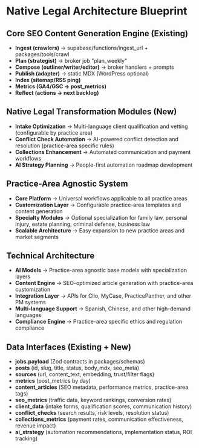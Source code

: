 # Native Legal Architecture Blueprint
## Core SEO Content Generation Engine (Existing)
- **Ingest (crawlers)** → supabase/functions/ingest_url + packages/tools/crawl
- **Plan (strategist)** → broker job "plan_weekly"
- **Compose (outliner/writer/editor)** → broker handlers + prompts
- **Publish (adapter)** → static MDX (WordPress optional)
- **Index (sitemap/RSS ping)**
- **Metrics (GA4/GSC → post_metrics)**
- **Reflect (actions → next backlog)**

## Native Legal Transformation Modules (New)
- **Intake Optimization** → Multi-language client qualification and vetting (configurable by practice area)
- **Conflict Check Automation** → AI-powered conflict detection and resolution (practice-area specific rules)
- **Collections Enhancement** → Automated communication and payment workflows
- **AI Strategy Planning** → People-first automation roadmap development

## Practice-Area Agnostic System
- **Core Platform** → Universal workflows applicable to all practice areas
- **Customization Layer** → Configurable practice-area templates and content generation
- **Specialty Modules** → Optional specialization for family law, personal injury, estate planning, criminal defense, business law
- **Scalable Architecture** → Easy expansion to new practice areas and market segments

## Technical Architecture
- **AI Models** → Practice-area agnostic base models with specialization layers
- **Content Engine** → SEO-optimized article generation with practice-area customization
- **Integration Layer** → APIs for Clio, MyCase, PracticePanther, and other PM systems
- **Multi-language Support** → Spanish, Chinese, and other high-demand languages
- **Compliance Engine** → Practice-area specific ethics and regulation compliance

## Data Interfaces (Existing + New)
- **jobs.payload** (Zod contracts in packages/schemas)
- **posts** (id, slug, title, status, body_mdx, seo_meta)
- **sources** (url, content_text, embedding, trust/filter flags)
- **metrics** (post_metrics by day)
- **content_articles** (SEO metadata, performance metrics, practice-area tags)
- **seo_metrics** (traffic data, keyword rankings, conversion rates)
- **client_data** (intake forms, qualification scores, communication history)
- **conflict_checks** (search results, risk levels, resolution status)
- **collections_metrics** (payment rates, communication effectiveness, revenue impact)
- **ai_strategy** (automation recommendations, implementation status, ROI tracking)
